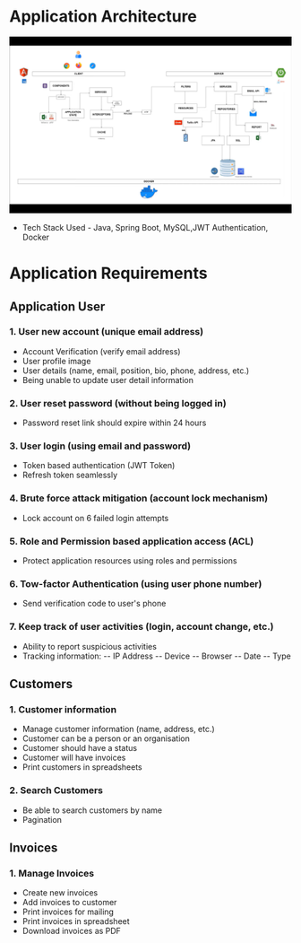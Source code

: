 # Application Architecture

<p align="center">
    <img src="assets/img.png" width="auto">
</p>

- Tech Stack Used - Java, Spring Boot, MySQL,JWT Authentication, Docker

# Application Requirements

## Application User

### 1. User new account (unique email address)

- Account Verification (verify email address)
- User profile image
- User details (name, email, position, bio, phone, address, etc.)
- Being unable to update user detail information

### 2. User reset password (without being logged in)

- Password reset link should expire within 24 hours

### 3. User login (using email and password)

- Token based authentication (JWT Token)
- Refresh token seamlessly

### 4. Brute force attack mitigation (account lock mechanism)

- Lock account on 6 failed login attempts

### 5. Role and Permission based application access (ACL)

- Protect application resources using roles and permissions

### 6. Tow-factor Authentication (using user phone number)

- Send verification code to user's phone

### 7. Keep track of user activities (login, account change, etc.)

- Ability to report suspicious activities
- Tracking information:
    -- IP Address
    -- Device
    -- Browser
    -- Date
    -- Type

## Customers

### 1. Customer information

- Manage customer information (name, address, etc.)
- Customer can be a person or an organisation
- Customer should have a status
- Customer will have invoices
- Print customers in spreadsheets

### 2. Search Customers

- Be able to search customers by name
- Pagination

## Invoices

### 1. Manage Invoices

- Create new invoices
- Add invoices to customer
- Print invoices for mailing
- Print invoices in spreadsheet
- Download invoices as PDF
